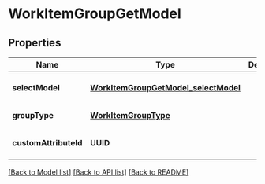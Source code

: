 # WorkItemGroupGetModel
## Properties

| Name | Type | Description | Notes |
|------------ | ------------- | ------------- | -------------|
| **selectModel** | [**WorkItemGroupGetModel_selectModel**](WorkItemGroupGetModel_selectModel.md) |  | [optional] [default to null] |
| **groupType** | [**WorkItemGroupType**](WorkItemGroupType.md) |  | [default to null] |
| **customAttributeId** | **UUID** |  | [optional] [default to null] |

[[Back to Model list]](../README.md#documentation-for-models) [[Back to API list]](../README.md#documentation-for-api-endpoints) [[Back to README]](../README.md)

